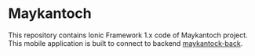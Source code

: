 Maykantoch
==========

This repository contains Ionic Framework 1.x code of Maykantoch project. This mobile application is built to connect to backend [maykantock-back](https://github.com/gvivies/maykantoch-back). 